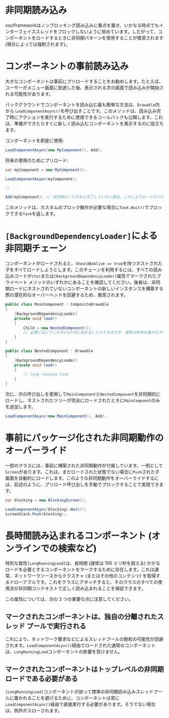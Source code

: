 # 非同期読み込み

osu!frameworkはノンブロッキング読み込みに重点を置き、いかなる時点でもインターフェイススレッドをブロックしないように努めています。したがって、コンポーネントをロードするときに非同期パターンを使用することが推奨されます (場合によっては強制されます)。

# コンポーネントの事前読み込み

大きなコンポーネントは事前にプリロードすることをお勧めします。たとえば、ユーザーがメニュー画面に到達した後、表示される次の画面で読み込みが開始される可能性があります。

バックグラウンドでコンポーネントを読み込む最も簡単な方法は、`Drawable`内から `LoadComponentAsync()`を呼び出すことです。このメソッドは、読み込み完了時にアクションを実行するために使用できるコールバックも公開します。これは、準備ができたらすぐに新しく読み込むコンポーネントを表示するのに役立ちます。

コンポーネントを即座に使用:

```csharp
LoadComponentAsync(new MyComponent(), Add);
```

将来の使用のためにプリロード:

```csharp
var myComponent = new MyComponent();

LoadComponentAsync(myComponent);

// ...

Add(myComponent); // 非同期ロードがまだ完了していない場合、これによりロードのブロッキングが発生することに注意してください。
```

このメソッドは、カスタムのブロック動作が必要な場合に`Task.Wait()`でブロックできる`Task`を返します。

# `[BackgroundDependencyLoader]`による非同期チェーン

コンポーネントがロードされると、`ShouldBeAlive == true`を持つネストされた子をすべてロードしようとします。このチェーンを利用するには、すべての読み込みコードが`ctor`または`[BackgroundDependencyLoader]`属性でマークされたプライベート メソッドのいずれかにあることを確認してください。後者は、非同期ロードにネストされていないコンポーネントの新しいインスタンスを構築する際の潜在的なオーバーヘッドを回避するため、推奨されます。

```csharp
public class MainComponent : CompositeDrawable
{
    [BackgroundDependencyLoader]
    private void load()
    {
        Child = new NestedComponent();
        // 必要に応じてこれをctor内に含めることもできますが、通常は効率を最大化するために可能な限りBDLを使用します。
    }
}

public class NestedComponent : Drawable
{
    [BackgroundDependencyLoader]
    private void load()
    {
        // long running load
    }
}
```

次に、次の呼び出しを使用して`MainComponent`と`NestedComponent`を非同期的にロードし、ネストされたツリーが完全にロードされたときに`MainCompoent`のみを追加します。

```csharp
LoadComponentAsync(new MainComponent(), Add);
```

# 事前にパッケージ化された非同期動作のオーバーライド

一部のクラスには、事前に構築された非同期動作が付属しています。一例として`Screen`があります。これは、まだロードされた状態でない場合に`Push`された子画面を自動的にロードします。このような非同期動作をオーバーライドするには、前述のように、プリロード呼び出しを手動でブロックすることで実現できます。

```csharp
var blocking = new BlockingScreen();

LoadComponentAsync(blocking).Wait();
screenStack.Push(blocking);
```

# 長時間読み込まれるコンポーネント (オンラインでの検索など)

特別な属性`[LongRunningLoad]`は、長時間 (通常は 100 ミリ秒を超える) かかるロードを必要とするコンポーネントをマークするために存在します。これは通常、ネットワークソースからテクスチャ (またはその他のコンテンツ) を取得するドローアブルです。これをクラスにアタッチすると、そのクラスのすべての使用法が非同期コンテキストで正しく読み込まれることを保証できます。

この属性については、次の 2 つの重要な点に注意してください。

## マークされたコンポーネントは、独自の分離されたスレッド プールで実行される

これにより、ネットワーク要求などによるスレッドプールの飽和の可能性が回避されます。`LoadComponentAsync()`経由でロードされた通常のコンポーネントは、`LongRunningLoad`コンポーネントの影響を受けません。

## マークされたコンポーネントはトップレベルの非同期ロードである必要がある

`[LongRunningLoad]`コンポーネントが誤って標準の非同期読み込みスレッドプールに置かれることを避けるために、コンポーネントは常に`LoadComponentAsync()`経由で直接実行する必要があります。そうでない場合は、例外がスローされます。